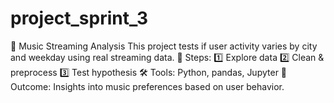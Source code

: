 # project_sprint_3
🎵 Music Streaming Analysis  This project tests if user activity varies by city and weekday using real streaming data.  📌 Steps: 1️⃣ Explore data 2️⃣ Clean &amp; preprocess 3️⃣ Test hypothesis  🛠 Tools: Python, pandas, Jupyter  🚀 Outcome: Insights into music preferences based on user behavior.
